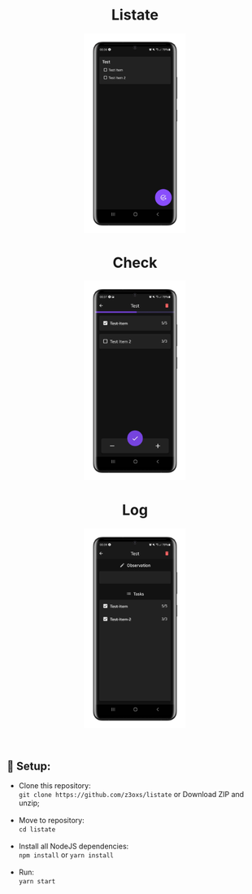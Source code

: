 <div align="center">
    <h1>Listate</h1>
    <img src="./images/mockup_3.png" width="200" />
    <h1>Check</h1>
    <img src="./images/mockup_2.png" width="200" />
    <h1>Log</h1>
    <img src="./images/mockup_1.png" width="200" />
</div>

&nbsp;
## 🔧 Setup:
- Clone this repository:<br>
`git clone https://github.com/z3oxs/listate` or Download ZIP and unzip;<br><br>
- Move to repository:<br>
`cd listate`<br><br>
- Install all NodeJS dependencies:<br>
`npm install` or `yarn install`<br><br>
- Run:<br>
`yarn start`<br>
